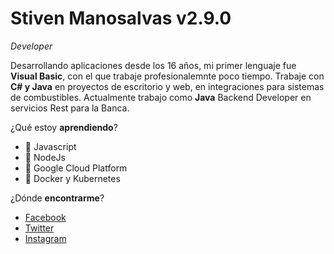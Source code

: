# Stiven Manosalvas v2.9.0
*Developer*

Desarrollando aplicaciones desde los 16 años, mi primer lenguaje fue **Visual Basic**, con el que trabaje profesionalemnte poco tiempo. Trabaje con **C# y Java** en proyectos de escritorio y web, en integraciones para sistemas de combustibles. Actualmente trabajo como **Java** Backend Developer en servicios Rest para la Banca.

¿Qué estoy **aprendiendo**?

- :rocket: Javascript
- :rocket: NodeJs
- :rocket: Google Cloud Platform
- :rocket: Docker y Kubernetes

¿Dónde **encontrarme**?

- [Facebook](https://www.facebook.com/alejandro.manosalvas)
- [Twitter](https://twitter.com/stivenmanosalva)
- [Instagram](https://www.instagram.com/manosalvasstiven/)